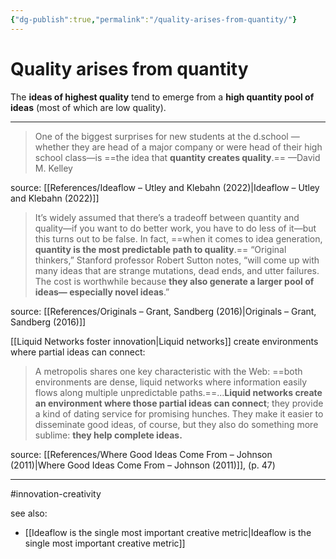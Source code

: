 ```yaml
---
{"dg-publish":true,"permalink":"/quality-arises-from-quantity/"}
---
```



# Quality arises from quantity

The **ideas of highest quality** tend to emerge from a **high quantity pool of ideas** (most of which are low quality).

---

> One of the biggest surprises for new students at the d.school —whether they are head of a major company or were head of their high school class—is ==the idea that **quantity creates quality**.== —David M. Kelley

source: [[References/Ideaflow – Utley and Klebahn (2022)\|Ideaflow – Utley and Klebahn (2022)]]

> It’s widely assumed that there’s a tradeoff between quantity and quality—if you want to do better work, you have to do less of it—but this turns out to be false. In fact, ==when it comes to idea generation, **quantity is the most predictable path to quality**.== “Original thinkers,” Stanford professor Robert Sutton notes, “will come up with many ideas that are strange mutations, dead ends, and utter failures. The cost is worthwhile because **they also generate a larger pool of ideas— especially novel ideas**.”

source: [[References/Originals – Grant, Sandberg (2016)\|Originals – Grant, Sandberg (2016)]]

[[Liquid Networks foster innovation\|Liquid networks]] create environments where partial ideas can connect:

> A metropolis shares one key characteristic with the Web: ==both environments are dense, liquid networks where information easily flows along multiple unpredictable paths.==...**Liquid networks create an environment where those partial ideas can connect**; they provide a kind of dating service for promising hunches. They make it easier to disseminate good ideas, of course, but they also do something more sublime: **they help complete ideas.** 

source: [[References/Where Good Ideas Come From – Johnson (2011)\|Where Good Ideas Come From – Johnson (2011)]],  (p. 47)

---
#innovation-creativity

see also:
- [[Ideaflow is the single most important creative metric\|Ideaflow is the single most important creative metric]]